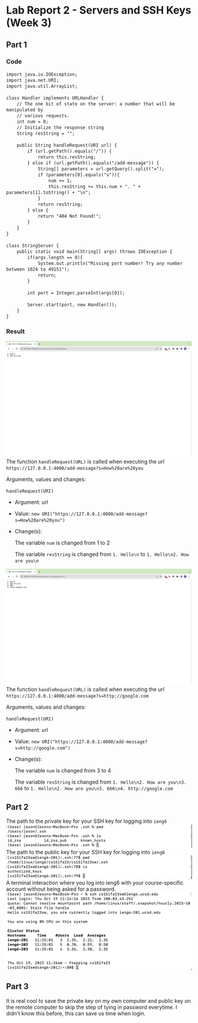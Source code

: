 # Lab Report 2 - Servers and SSH Keys (Week 3)
## Part 1
### Code
```
import java.io.IOException;
import java.net.URI;
import java.util.ArrayList;

class Handler implements URLHandler {
    // The one bit of state on the server: a number that will be manipulated by
    // various requests.
    int num = 0;
    // Initialize the response string
    String resString = "";

    public String handleRequest(URI url) {
        if (url.getPath().equals("/")) {
            return this.resString;
        } else if (url.getPath().equals("/add-message")) {
            String[] parameters = url.getQuery().split("=");
            if (parameters[0].equals("s")){
                num += 1;
                this.resString += this.num + ". " + parameters[1].toString() + "\n";
            }
            return resString;
        } else {
            return "404 Not Found!";
        }
    }
}

class StringServer {
    public static void main(String[] args) throws IOException {
        if(args.length == 0){
            System.out.println("Missing port number! Try any number between 1024 to 49151");
            return;
        }

        int port = Integer.parseInt(args[0]);

        Server.start(port, new Handler());
    }
}
```
### Result
![Image](message_2.png)
The function `handleRequest(URL)` is called when executing the url `https://127.0.0.1:4000/add-message?s=How%20are%20you`

Arguments, values and changes:

`handleRequest(URI)`

+ Argument: url
+ Value: `new URI("https://127.0.0.1:4000/add-message?s=How%20are%20you")`
+ Change(s):

  The variable `num` is changed from 1 to 2
  
  The variable `resString` is changed from `1. Hello\n` to `1. Hello\n2. How are you\n`

![Image](message_4.png)
The function `handleRequest(URL)` is called when executing the url `https://127.0.0.1:4000/add-message?s=http://google.com`

Arguments, values and changes:

`handleRequest(URI)`

+ Argument: url
+ Value: `new URI("https://127.0.0.1:4000/add-message?s=http://google.com")`
+ Change(s):

  The variable `num` is changed from 3 to 4
  
  The variable `resString` is changed from `1. Hello\n2. How are you\n3. 666` to `1. Hello\n2. How are you\n3. 666\n4. http://google.com`

## Part 2
The path to the private key for your SSH key for logging into `ieng6`
![Image](private_key_path.png)
The path to the public key for your SSH key for logging into `ieng6`
![Image](public_key_path.png)
A terminal interaction where you log into ieng6 with your course-specific account without being asked for a password.
![Image](ssh_screenshot.png)

## Part 3
It is real cool to save the private key on my own computer and public key on the remote computer to skip the step of tying in password everytime. I didn't know this before, this can save us time when login.
